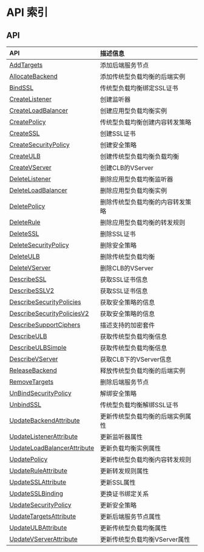 # API 索引

## API

| API | 描述信息 |
|:---|:---|
|[AddTargets](api/ulb-api/add_targets)|添加后端服务节点|
|[AllocateBackend](api/ulb-api/allocate_backend)|添加传统型负载均衡的后端实例|
|[BindSSL](api/ulb-api/bind_ssl)|传统型负载均衡绑定SSL证书|
|[CreateListener](api/ulb-api/create_listener)|创建监听器|
|[CreateLoadBalancer](api/ulb-api/create_load_balancer)|创建应用型负载均衡实例|
|[CreatePolicy](api/ulb-api/create_policy)|传统型负载均衡创建内容转发策略|
|[CreateSSL](api/ulb-api/create_ssl)|创建SSL证书|
|[CreateSecurityPolicy](api/ulb-api/create_security_policy)|创建安全策略|
|[CreateULB](api/ulb-api/create_ulb)|创建传统型负载均衡负载均衡|
|[CreateVServer](api/ulb-api/create_vserver)|创建CLB的VServer|
|[DeleteListener](api/ulb-api/delete_listener)|删除应用型负载均衡监听器|
|[DeleteLoadBalancer](api/ulb-api/delete_load_balancer)|删除应用型负载均衡实例|
|[DeletePolicy](api/ulb-api/delete_policy)|删除传统型负载均衡的内容转发策略|
|[DeleteRule](api/ulb-api/delete_rule)|删除应用型负载均衡的转发规则|
|[DeleteSSL](api/ulb-api/delete_ssl)|删除SSL证书|
|[DeleteSecurityPolicy](api/ulb-api/delete_security_policy)|删除安全策略|
|[DeleteULB](api/ulb-api/delete_ulb)|删除传统型负载均衡|
|[DeleteVServer](api/ulb-api/delete_vserver)|删除CLB的VServer|
|[DescribeSSL](api/ulb-api/describe_ssl)|获取SSL证书信息|
|[DescribeSSLV2](api/ulb-api/describe_sslv2)|获取SSL证书信息|
|[DescribeSecurityPolicies](api/ulb-api/describe_security_policies)|获取安全策略的信息|
|[DescribeSecurityPoliciesV2](api/ulb-api/describe_security_policies_v2)|获取安全策略的信息|
|[DescribeSupportCiphers](api/ulb-api/describe_support_ciphers)|描述支持的加密套件|
|[DescribeULB](api/ulb-api/describe_ulb)|获取传统型负载均衡信息|
|[DescribeULBSimple](api/ulb-api/describe_ulb_simple)|获取传统型负载均衡信息|
|[DescribeVServer](api/ulb-api/describe_vserver)|获取CLB下的VServer信息|
|[ReleaseBackend](api/ulb-api/release_backend)|释放传统型负载均衡的后端实例|
|[RemoveTargets](api/ulb-api/remove_targets)|删除后端服务节点|
|[UnBindSecurityPolicy](api/ulb-api/un_bind_security_policy)|解绑安全策略|
|[UnbindSSL](api/ulb-api/unbind_ssl)|传统型负载均衡解绑SSL证书|
|[UpdateBackendAttribute](api/ulb-api/update_backend_attribute)|更新传统型负载均衡的后端实例属性|
|[UpdateListenerAttribute](api/ulb-api/update_listener_attribute)|更新监听器属性|
|[UpdateLoadBalancerAttribute](api/ulb-api/update_load_balancer_attribute)|更新负载均衡实例属性|
|[UpdatePolicy](api/ulb-api/update_policy)|更新传统型负载均衡内容转发规则|
|[UpdateRuleAttribute](api/ulb-api/update_rule_attribute)|更新转发规则属性|
|[UpdateSSLAttribute](api/ulb-api/update_ssl_attribute)|更新SSL属性|
|[UpdateSSLBinding](api/ulb-api/update_ssl_binding)|更换证书绑定关系|
|[UpdateSecurityPolicy](api/ulb-api/update_security_policy)|更新安全策略|
|[UpdateTargetsAttribute](api/ulb-api/update_targets_attribute)|更新后端服务节点属性|
|[UpdateULBAttribute](api/ulb-api/update_ulb_attribute)|更新传统型负载均衡属性|
|[UpdateVServerAttribute](api/ulb-api/update_vserver_attribute)|更新传统型负载均衡VServer属性|
